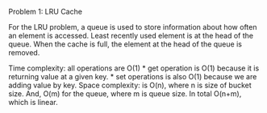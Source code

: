 Problem 1: LRU Cache

For the LRU problem, a queue is used to store information about how often an element is accessed. Least recently used element is at the head of the queue. When the cache is full, the element at the head of the queue is removed.

Time complexity: all operations are O(1)
    * get operation is O(1) because it is returning value at a given key.
    * set operations is also O(1) because we are adding value by key.
Space complexity: is O(n), where n is size of bucket size. And, O(m) for the queue, where m is queue size. In total O(n+m), which is linear.

